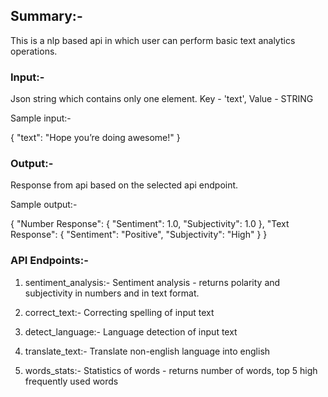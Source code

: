 ## Summary:- 
This is a nlp based api in which user can perform basic text analytics operations. 

### Input:-
Json string which contains only one element. 
Key - 'text', Value - STRING

Sample input:- 

{
    "text": "Hope you’re doing awesome!"
    }


### Output:-
Response from api based on the selected api endpoint.

Sample output:- 

{
    "Number Response": {
        "Sentiment": 1.0,
        "Subjectivity": 1.0
    },
    "Text Response": {
        "Sentiment": "Positive",
        "Subjectivity": "High"
    }
}


### API Endpoints:-

1. sentiment_analysis:-
Sentiment analysis - returns polarity and subjectivity in numbers and in text format.

2. correct_text:-
Correcting spelling of input text

3. detect_language:-
Language detection of input text

4. translate_text:-
Translate non-english language into english

5. words_stats:-
Statistics of words - returns number of words, top 5 high frequently used words
